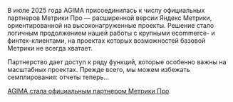 <!--2025-08-29 12:34:11-->
<div class="yb">
  <div class="rss habr"><p>В июле 2025 года AGIMA присоединилась к числу официальных партнеров Метрики Про — расширенной версии Яндекс Метрики, ориентированной на высоконагруженные проекты. Решение стало логичным продолжением нашей работы с крупными ecommerce- и финтех-клиентами, на проектах которых возможностей базовой Метрики не всегда хватает.</p><p>Партнерство дает доступ к ряду функций, которые особенно важны на масштабных проектах. Прежде всего, мы можем избежать семплирования: отчеты теперь... <p class="titl"><a href="https://habr.com/ru/companies/agima/news/942074/?utm_source=habrahabr&utm_medium=rss&utm_campaign=942074">AGIMA стала официальным партнером Метрики Про</a></p></div>
</div>
